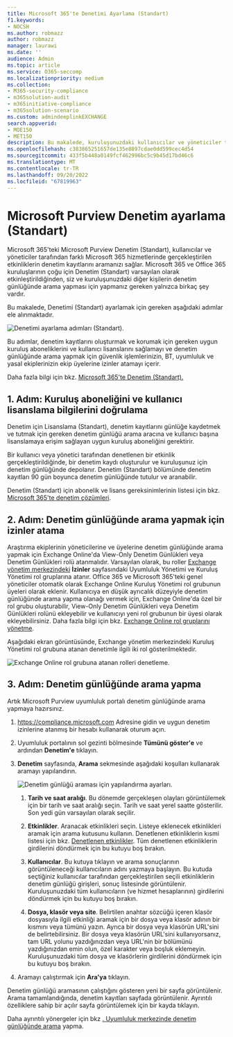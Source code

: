 ```yaml
---
title: Microsoft 365'te Denetimi Ayarlama (Standart)
f1.keywords:
- NOCSH
ms.author: robmazz
author: robmazz
manager: laurawi
ms.date: ''
audience: Admin
ms.topic: article
ms.service: O365-seccomp
ms.localizationpriority: medium
ms.collection:
- M365-security-compliance
- m365solution-audit
- m365initiative-compliance
- m365solution-scenario
ms.custom: admindeeplinkEXCHANGE
search.appverid:
- MOE150
- MET150
description: Bu makalede, kuruluşunuzdaki kullanıcılar ve yöneticiler tarafından gerçekleştirilen denetim etkinliklerini aramaya başlayabilmeniz için Denetimin (Standart) nasıl ayarlanacağı açıklanır.
ms.openlocfilehash: c383865251657de135e8897cdae0dd599cec4d54
ms.sourcegitcommit: 433f5b448a0149fcf462996bc5c9b45d17bd46c6
ms.translationtype: MT
ms.contentlocale: tr-TR
ms.lasthandoff: 09/20/2022
ms.locfileid: "67819963"
---
```

# <a name="set-up-microsoft-purview-audit-standard"></a>Microsoft Purview Denetim ayarlama (Standart)

Microsoft 365'teki Microsoft Purview Denetim (Standart), kullanıcılar ve yöneticiler tarafından farklı Microsoft 365 hizmetlerinde gerçekleştirilen etkinliklerin denetim kayıtlarını aramanızı sağlar. Microsoft 365 ve Office 365 kuruluşlarının çoğu için Denetim (Standart) varsayılan olarak etkinleştirildiğinden, siz ve kuruluşunuzdaki diğer kişilerin denetim günlüğünde arama yapması için yapmanız gereken yalnızca birkaç şey vardır.

Bu makalede, Denetimi (Standart) ayarlamak için gereken aşağıdaki adımlar ele alınmaktadır.

![Denetimi ayarlama adımları (Standart).](../media/BasicAuditingWorkflow.png)

Bu adımlar, denetim kayıtlarını oluşturmak ve korumak için gereken uygun kuruluş aboneliklerini ve kullanıcı lisanslarını sağlamayı ve denetim günlüğünde arama yapmak için güvenlik işlemlerinizin, BT, uyumluluk ve yasal ekiplerinizin ekip üyelerine izinler atamayı içerir.

Daha fazla bilgi için bkz. [Microsoft 365'te Denetim (Standart).](auditing-solutions-overview.md#audit-standard)

## <a name="step-1-verify-organization-subscription-and-user-licensing"></a>1. Adım: Kuruluş aboneliğini ve kullanıcı lisanslama bilgilerini doğrulama

Denetim için Lisanslama (Standart), denetim kayıtlarını günlüğe kaydetmek ve tutmak için gereken denetim günlüğü arama aracına ve kullanıcı başına lisanslamaya erişim sağlayan uygun kuruluş aboneliğini gerektirir.

Bir kullanıcı veya yönetici tarafından denetlenen bir etkinlik gerçekleştirildiğinde, bir denetim kaydı oluşturulur ve kuruluşunuz için denetim günlüğünde depolanır. Denetim (Standart) bölümünde denetim kayıtları 90 gün boyunca denetim günlüğünde tutulur ve aranabilir.

Denetim (Standart) için abonelik ve lisans gereksinimlerinin listesi için bkz. [Microsoft 365'te denetim çözümleri](auditing-solutions-overview.md#licensing-requirements).

## <a name="step-2-assign-permissions-to-search-the-audit-log"></a>2. Adım: Denetim günlüğünde arama yapmak için izinler atama

Araştırma ekiplerinin yöneticilerine ve üyelerine denetim günlüğünde arama yapmak için Exchange Online'da View-Only Denetim Günlükleri veya Denetim Günlükleri rolü atanmalıdır. Varsayılan olarak, bu roller <a href="https://go.microsoft.com/fwlink/p/?linkid=2059104" target="_blank">Exchange yönetim merkezindeki</a> **İzinler** sayfasındaki Uyumluluk Yönetimi ve Kuruluş Yönetimi rol gruplarına atanır. Office 365 ve Microsoft 365'teki genel yöneticiler otomatik olarak Exchange Online Kuruluş Yönetimi rol grubunun üyeleri olarak eklenir. Kullanıcıya en düşük ayrıcalık düzeyiyle denetim günlüğünde arama yapma olanağı vermek için, Exchange Online'da özel bir rol grubu oluşturabilir, View-Only Denetim Günlükleri veya Denetim Günlükleri rolünü ekleyebilir ve kullanıcıyı yeni rol grubunun bir üyesi olarak ekleyebilirsiniz. Daha fazla bilgi için bkz. [Exchange Online rol gruplarını yönetme](/Exchange/permissions-exo/role-groups).

Aşağıdaki ekran görüntüsünde, Exchange yönetim merkezindeki Kuruluş Yönetimi rol grubuna atanan denetimle ilgili iki rol gösterilmektedir.

![Exchange Online rol grubuna atanan rolleri denetleme.](../media/EACAuditRoles.png)

## <a name="step-3-search-the-audit-log"></a>3. Adım: Denetim günlüğünde arama yapma

Artık Microsoft Purview uyumluluk portalı denetim günlüğünde arama yapmaya hazırsınız.

1. <https://compliance.microsoft.com> Adresine gidin ve uygun denetim izinlerine atanmış bir hesabı kullanarak oturum açın.

2. Uyumluluk portalının sol gezinti bölmesinde **Tümünü göster'e** ve ardından **Denetim'e** tıklayın.

3. **Denetim** sayfasında, **Arama** sekmesinde aşağıdaki koşulları kullanarak aramayı yapılandırın. 

   ![Denetim günlüğü araması için yapılandırma ayarları.](../media/AuditLogSearchToolMCCCallouts.png)

   1. **Tarih ve saat aralığı**. Bu dönemde gerçekleşen olayları görüntülemek için bir tarih ve saat aralığı seçin. Tarih ve saat yerel saatte gösterilir. Son yedi gün varsayılan olarak seçilir.
  
   2. **Etkinlikler**. Aranacak etkinlikleri seçin. Listeye eklenecek etkinlikleri aramak için arama kutusunu kullanın. Denetlenen etkinliklerin kısmi listesi için bkz. [Denetlenen etkinlikler](search-the-audit-log-in-security-and-compliance.md#audited-activities). Tüm denetlenen etkinliklerin girdilerini döndürmek için bu kutuyu boş bırakın.
  
   3. **Kullanıcılar**.  Bu kutuya tıklayın ve arama sonuçlarının görüntüleneceği kullanıcıların adını yazmaya başlayın. Bu kutuda seçtiğiniz kullanıcılar tarafından gerçekleştirilen seçili etkinliklerin denetim günlüğü girişleri, sonuç listesinde görüntülenir. Kuruluşunuzdaki tüm kullanıcıların (ve hizmet hesaplarının) girdilerini döndürmek için bu kutuyu boş bırakın.
  
   4. **Dosya, klasör veya site**. Belirtilen anahtar sözcüğü içeren klasör dosyasıyla ilgili etkinliği aramak için bir dosya veya klasör adının bir kısmını veya tümünü yazın. Ayrıca bir dosya veya klasörün URL'sini de belirtebilirsiniz. Bir dosya veya klasörün URL'sini kullanıyorsanız, tam URL yolunu yazdığınızdan veya URL'nin bir bölümünü yazdığınızdan emin olun, özel karakter veya boşluk eklemeyin. Kuruluşunuzdaki tüm dosya ve klasörlerin girdilerini döndürmek için bu kutuyu boş bırakın.

4. Aramayı çalıştırmak için **Ara'ya** tıklayın.

Denetim günlüğü aramasının çalıştığını gösteren yeni bir sayfa görüntülenir. Arama tamamlandığında, denetim kayıtları sayfada görüntülenir. Ayrıntılı özelliklere sahip bir açılır sayfa görüntülemek için bir kayda tıklayın.

Daha ayrıntılı yönergeler için bkz [. Uyumluluk merkezinde denetim günlüğünde arama](search-the-audit-log-in-security-and-compliance.md) yapma.
